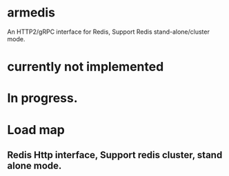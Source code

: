 # armedis
An HTTP2/gRPC interface for Redis, Support Redis stand-alone/cluster mode.

# currently not implemented
# In progress.

# Load map
## Redis Http interface, Support redis cluster, stand alone mode.




<!--
java -DSERVICE_PORT=8080 -Dservice.instanceCount=1 -Dlogging.config=./logback-spring.xml -jar armedis-1.0.0-SNAPSHOT.jar


/ config
config 명령어는 http 메서드로 분리(get/post)
/v1/management/settings/config  -- config get key
키 목록 조회 API get
/v1/management/settings/configkeys

Client connections

Command statistics

cluster nodes


/v1/management/slowlog/get  -- slowlog get 10
/v1/management/slowlog/len  -- slowlog len
/v1/management/slowlog/reset  -- slowlog reset

slow log id, time, duration, key, value, 

add testcase for service.
for description

// # https://github.com/moon4311/gradle_boot

0. established every type of redis.

1. type of redis config
- single master
- master-slave
- master-slave with sentinel
- cluster

2. test
- connect each type of redis and test
- test : set, get, hget, mget, mset etc...

3. support grpc.

4. support topology provider for each type of redis, except single node.

5. Add circuit breaker feature.

6. Add spring actuator feature and configuration.
	- done.

7. What the difference in applying gradle plugin
plugins vs apply plugin  
apply plugin: 'someplugin1'

plugins {
   id 'org.hidetake.ssh' version '1.1.2'
}

https://stackoverflow.com/questions/32352816/what-the-difference-in-applying-gradle-plugin
	
----------- known issue ----------
* READONLY You can't write against a read only slave.
Need RedisServerDetector debugging

http://192.168.56.1:8080/v1/get/hello
-->
